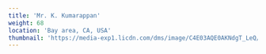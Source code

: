 ```yaml
---
title: 'Mr. K. Kumarappan'
weight: 68
location: 'Bay area, CA, USA'
thumbnail: 'https://media-exp1.licdn.com/dms/image/C4E03AQE0AKNdgT_LeQ/profile-displayphoto-shrink_200_200/0/1608659921646?e=1630540800&v=beta&t=hB_KzrXc-3_A6ipdv3TWgqM-Wu9R2zoIORahAFVj1nc'
---
```

